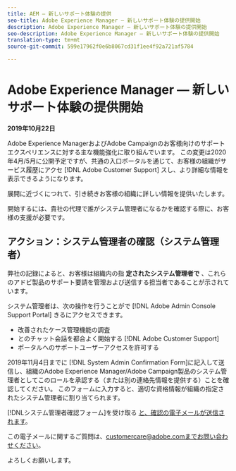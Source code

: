 ```yaml
---
title: AEM — 新しいサポート体験の提供
seo-title: Adobe Experience Manager — 新しいサポート体験の提供開始
description: Adobe Experience Manager — 新しいサポート体験の提供開始
seo-description: Adobe Experience Manager — 新しいサポート体験の提供開始
translation-type: tm+mt
source-git-commit: 599e17962f0e6b8067cd31f1ee4f92a721af5784

---
```



# Adobe Experience Manager — 新しいサポート体験の提供開始

**2019年10月22日**

Adobe Experience ManagerおよびAdobe Campaignのお客様向けのサポートエクスペリエンスに対する主な機能強化に取り組んでいます。 この変更は2020年4月/5月に公開予定ですが、共通の入口ポータルを通じて、お客様の組織がサービス履歴にアクセ [!DNL Adobe Customer Support] スし、より詳細な情報を表示できるようになります。

展開に近づくにつれて、引き続きお客様の組織に詳しい情報を提供いたします。

開始するには、貴社の代理で誰がシステム管理者になるかを確認する際に、お客様の支援が必要です。

## アクション：システム管理者の確認（システム管理者）

弊社の記録によると、お客様は組織内の指 **定されたシステム管理者で** 、これらのアドビ製品のサポート要請を管理および送信する担当者であることが示されています。

システム管理者は、次の操作を行うことがで [!DNL Adobe Admin Console Support Portal] きるにアクセスできます。

* 改善されたケース管理機能の調査
* とのチャット会話を都合よく開始する [!DNL Adobe Customer Support]
* ポータルへのサポートユーザーアクセスを許可する

2019年11月4日までに [](https://adobe.allegiancetech.com/cgi-bin/qwebcorporate.dll?idx=SSSVH6) [!DNL System Admin Confirmation Form]に記入して送信し、組織のAdobe Experience Manager/Adobe Campaign製品のシステム管理者としてこのロールを承認する（または別の連絡先情報を提供する）ことを確認してください。  このフォームに入力すると、適切な資格情報が組織の指定されたシステム管理者に割り当てられます。

[!DNLシステム管理者確認フォーム]を受け取る [と、確認の電子メールが送信されます](https://adobe.allegiancetech.com/cgi-bin/qwebcorporate.dll?idx=SSSVH6)。

この電子メールに関するご質問は、customercare@adobe.comまでお問い合わせください。

よろしくお願いします。
